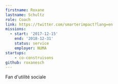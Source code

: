 ```yaml
---
firstname: Roxane
lastname: Schultz
role: Coach
link: https://twitter.com/smarterimpact?lang=en
missions:
  - start: '2017-12-15'
    end: '2018-12-31'
    status: service
    employer: NUMA
startups:
    - co-construisons
github: roxanesch
---
```


Fan d'utilité sociale
